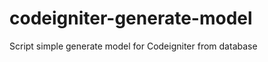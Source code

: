 codeigniter-generate-model
==========================

Script simple generate model for Codeigniter from database
